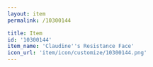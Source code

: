 ```yaml
---
layout: item
permalink: /10300144

title: Item
id: '10300144'
item_name: 'Claudine''s Resistance Face'
icon_url: 'item/icon/customize/10300144.png'
---
```

